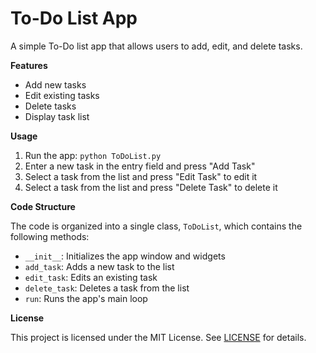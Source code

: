 To-Do List App
================

A simple To-Do list app that allows users to add, edit, and delete tasks.

**Features**

* Add new tasks
* Edit existing tasks
* Delete tasks
* Display task list

**Usage**

1. Run the app: `python ToDoList.py`
2. Enter a new task in the entry field and press "Add Task"
3. Select a task from the list and press "Edit Task" to edit it
4. Select a task from the list and press "Delete Task" to delete it

**Code Structure**

The code is organized into a single class, `ToDoList`, which contains the following methods:

* `__init__`: Initializes the app window and widgets
* `add_task`: Adds a new task to the list
* `edit_task`: Edits an existing task
* `delete_task`: Deletes a task from the list
* `run`: Runs the app's main loop

**License**

This project is licensed under the MIT License. See [LICENSE](LICENSE) for details.
